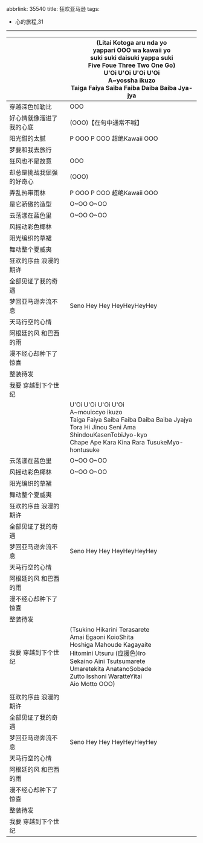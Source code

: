 abbrlink: 35540
title: 狂欢亚马逊
tags:
  - 心的旅程,31
---
|      |(Litai Kotoga aru nda yo<br>yappari OOO wa kawaii yo<br>suki suki daisuki yappa suki<br>Five Foue Three Two One Go)<br>U'Oi U'Oi U'Oi U'Oi<br>A~yossha ikuzo<br>Taiga Faiya Saiba Faiba Daiba Baiba Jya-jya|
|--|--|
|穿越深色加勒比|OOO|
|好心情就像溜进了我的心底|(OOO)【在句中通常不喊】|
|阳光甜的太腻|P OOO P OOO 超绝Kawaii OOO|
|梦要和我去旅行|      |
|狂风也不是故意|OOO|
|却总是挑战我倔强的好奇心|(OOO)|
|弄乱热带雨林|P OOO P OOO 超绝Kawaii OOO|
|是它骄傲的造型|O~OO O~OO|
|云荡漾在蓝色里|O~OO O~OO|
|风摇动彩色椰林|      |
|阳光编织的草裙|      |
|舞动整个夏威夷|      |
|狂欢的序曲 浪漫的期许|      |
|全部见证了我的奇遇|      |
|梦回亚马逊奔流不息|Seno Hey Hey HeyHeyHeyHey|
|天马行空的心情|      |
|阿根廷的风 和巴西的雨|      |
|漫不经心却种下了惊喜|      |
|整装待发|      |
|我要 穿越到下个世纪|      |
|      |U'Oi U'Oi U'Oi U'Oi<br>A~mouiccyo ikuzo<br>Taiga Faiya Saiba Faiba Daiba Baiba Jyajya<br>Tora Hi Jinou Seni Ama ShindouKasenTobiJyo-kyo<br>Chape Ape Kara Kina Rara TusukeMyo-hontusuke|
|云荡漾在蓝色里|O~OO O~OO|
|风摇动彩色椰林|O~OO O~OO|
|阳光编织的草裙|      |
|舞动整个夏威夷|      |
|狂欢的序曲 浪漫的期许|      |
|全部见证了我的奇遇|      |
|梦回亚马逊奔流不息|Seno Hey Hey HeyHeyHeyHey|
|天马行空的心情|      |
|阿根廷的风 和巴西的雨|      |
|漫不经心却种下了惊喜|      |
|整装待发|      |
|我要 穿越到下个世纪|(Tsukino Hikarini Terasarete<br>Amai Egaoni KoioShita<br>Hoshiga Mahoude Kagayaite<br>Hitomini Utsuru (应援色)Iro<br>Sekaino Aini Tsutsumarete<br>Umaretekita AnatanoSobade<br>Zutto Isshoni WaratteYitai<br>Aio Motto OOO)|
|      |      |
|狂欢的序曲 浪漫的期许|      |
|全部见证了我的奇遇|      |
|梦回亚马逊奔流不息|Seno Hey Hey HeyHeyHeyHey|
|天马行空的心情|      |
|阿根廷的风 和巴西的雨|      |
|漫不经心却种下了惊喜|      |
|整装待发|      |
|我要 穿越到下个世纪|      |
